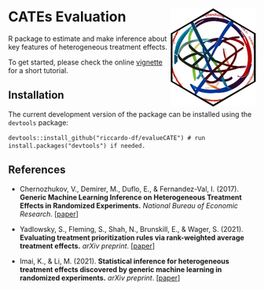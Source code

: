 # CATEs Evaluation <a href="https://riccardo-df.github.io/evalueCATE/"><img src="man/figures/logo.svg" align="right" height="200" /></a>

R package to estimate and make inference about key features of heterogeneous treatment effects.

To get started, please check the online [vignette](https://riccardo-df.github.io/evalueCATE/articles/evalue-cates-short-tutorial.html) for a short tutorial.

## Installation  
The current development version of the package can be installed using the `devtools` package:

```
devtools::install_github("riccardo-df/evalueCATE") # run install.packages("devtools") if needed.
```

## References

- Chernozhukov, V., Demirer, M., Duflo, E., & Fernandez-Val, I. (2017).
<b>Generic Machine Learning Inference on Heterogeneous Treatment Effects in Randomized Experiments.</b>
<i>National Bureau of Economic Research</i>.
[<a href="https://www.nber.org/papers/w24678">paper</a>]

- Yadlowsky, S., Fleming, S., Shah, N., Brunskill, E., & Wager, S. (2021).
<b>Evaluating treatment prioritization rules via rank-weighted average treatment effects.</b>
<i>arXiv preprint</i>.
[<a href="https://arxiv.org/abs/2111.07966">paper</a>]

- Imai, K., & Li, M. (2021).
<b>Statistical inference for heterogeneous treatment effects discovered by generic machine learning in randomized experiments.</b>
<i>arXiv preprint</i>.
[<a href="https://arxiv.org/abs/2203.14511">paper</a>]

